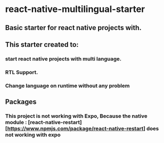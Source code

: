 # react-native-multilingual-starter
## Basic starter for react native projects with.

## This starter created to:
### start react native projects with multi language.
### RTL Support.
### Change language on runtime without any problem

## Packages

### This project is not working with Expo, Because the native module : [react-native-restart][<https://www.npmjs.com/package/react-native-restart>] does not working with expo
